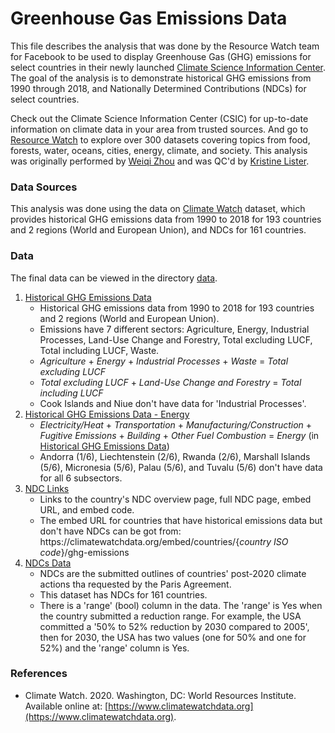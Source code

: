 # Greenhouse Gas Emissions Data
This file describes the analysis that was done by the Resource Watch team for Facebook to be used to display Greenhouse Gas (GHG) emissions for select countries in their newly launched [Climate Science Information Center](https://www.facebook.com/hubs/climate_science_information_center). The goal of the analysis is to demonstrate historical GHG emissions from 1990 through 2018, and Nationally Determined Contributions (NDCs) for select countries. 

Check out the Climate Science Information Center (CSIC) for up-to-date information on climate data in your area from trusted sources. And go to [Resource Watch](https://resourcewatch.org/) to explore over 300 datasets covering topics from food, forests, water, oceans, cities, energy, climate, and society. This analysis was originally performed by [Weiqi Zhou](https://www.wri.org/profile/weiqi-zhou) and was QC'd by [Kristine Lister](https://www.wri.org/profile/kristine-lister).

### Data Sources
This analysis was done using the data on [Climate Watch](https://www.climatewatchdata.org) dataset, which provides historical GHG emissions data from 1990 to 2018 for 193 countries and 2 regions (World and European Union), and NDCs for 161 countries.

### Data
The final data can be viewed in the directory [data](https://github.com/resource-watch/blog-analysis/blob/master/req_020_facebook_ghg_emissions/data/).
1. [Historical GHG Emissions Data](https://github.com/resource-watch/blog-analysis/blob/master/req_020_facebook_ghg_emissions/data/historical_emissions_edit.csv)
    - Historical GHG emissions data from 1990 to 2018 for 193 countries and 2 regions (World and European Union). 
    - Emissions have 7 different sectors: Agriculture, Energy, Industrial Processes, Land-Use Change and Forestry, Total excluding LUCF, Total including LUCF, Waste.
    - *Agriculture* + *Energy* + *Industrial Processes* + *Waste* = *Total excluding LUCF*
    - *Total excluding LUCF* + *Land-Use Change and Forestry* = *Total including LUCF*
    - Cook Islands and Niue don't have data for 'Industrial Processes'.
2. [Historical GHG Emissions Data - Energy](https://github.com/resource-watch/blog-analysis/blob/master/req_020_facebook_ghg_emissions/data/historical_emissions_energy_edit.csv)
    - *Electricity/Heat* + *Transportation* + *Manufacturing/Construction* + *Fugitive Emissions* + *Building* + *Other Fuel Combustion* = *Energy* (in [Historical GHG Emissions Data](https://github.com/resource-watch/blog-analysis/blob/master/req_020_facebook_ghg_emissions/data/historical_emissions_edit.csv))
    - Andorra (1/6), Liechtenstein (2/6), Rwanda (2/6), Marshall Islands (5/6), Micronesia (5/6), Palau (5/6), and Tuvalu (5/6) don't have data for all 6 subsectors.
3. [NDC Links](https://github.com/resource-watch/blog-analysis/blob/master/req_020_facebook_ghg_emissions/data/NDC_links_edit.csv)
    - Links to the country's NDC overview page, full NDC page, embed URL, and embed code.
    - The embed URL for countries that have historical emissions data but don't have NDCs can be got from: https<nolink>://climatewatchdata.org/embed/countries/\{*country ISO code*\}/ghg-emissions
4. [NDCs Data](https://github.com/resource-watch/blog-analysis/blob/master/req_020_facebook_ghg_emissions/data/NDC_quantification_edit.csv)
    - NDCs are the submitted outlines of countries' post-2020 climate actions tha requested by the Paris Agreement.
    - This dataset has NDCs for 161 countries.
    - There is a 'range' (bool) column in the data. The 'range' is Yes when the country submitted a reduction range. For example, the USA committed a '50% to 52% reduction by 2030 compared to 2005', then for 2030, the USA has two values (one for 50% and one for 52%) and the 'range' column is Yes.

### References
- Climate Watch. 2020. Washington, DC: World Resources Institute. Available online at: [https://www.climatewatchdata.org](https://www.climatewatchdata.org).
